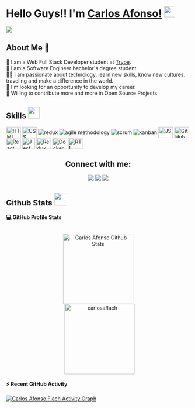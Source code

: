 
# Hello Guys!! I'm [Carlos Afonso!](https://github.com/carlosaflach) <img src = "https://raw.githubusercontent.com/MartinHeinz/MartinHeinz/master/wave.gif" width = 30px>

  <p>
      <a href="https://github.com/DenverCoder1/readme-typing-svg"><img src="https://readme-typing-svg.herokuapp.com?&font=IBM+Plex+Sans&color=abcdef&size=24&lines=Welcome+to+my+GitHub+Profile!;Glad+to+see+you+here!!" /></a>
</p>
 
## About Me 🚀
🚀 I am a Web  Full Stack Developer student at <a href="https://www.betrybe.com/">Trybe</a>. </br>
🌱 I am a Software Engineer bachelor's degree student. </br>
👨‍💻 I am passionate about technology, learn new skills, know new cultures, traveling and make a difference in the world. </br>
💼 I'm looking for an opportunity to develop my career. </br>
💬 Willing to contribute more and more in Open Source Projects </br>

<h2> Skills <img src = "https://media2.giphy.com/media/QssGEmpkyEOhBCb7e1/giphy.gif?cid=ecf05e47a0n3gi1bfqntqmob8g9aid1oyj2wr3ds3mg700bl&rid=giphy.gif" width = 32px> </h2>
<div style="display: inline_block">
    <img align="center" alt="HTML" height="30" width="40" src="https://cdn.jsdelivr.net/gh/devicons/devicon/icons/html5/html5-plain-wordmark.svg">
    <img align="center" alt="CSS" height="30" width="40" src="https://cdn.jsdelivr.net/gh/devicons/devicon/icons/css3/css3-plain-wordmark.svg">
    <img align="center" alt="redux" src="https://img.shields.io/badge/redux-764ABC?style=for-the-badge&logo=redux&logoColor=white">
    <img align="center" alt="agile methodology" src="https://img.shields.io/badge/agile_methodology-239120?style=for-the-badge">
    <img align="center" alt="scrum" src="https://img.shields.io/badge/scrum-1572B6?style=for-the-badge">
    <img align="center" alt="kanban" src="https://img.shields.io/badge/kanban-CC2927?style=for-the-badge">
    <img align="center" alt="JS" height="30" width="40" src="https://cdn.jsdelivr.net/gh/devicons/devicon/icons/javascript/javascript-original.svg">
    <img align="center" alt="GitHub" height="30" width="40" src="https://cdn.jsdelivr.net/gh/devicons/devicon/icons/github/github-original-wordmark.svg">
    <img align="center" alt="React" height="30" width="40" src="https://cdn.jsdelivr.net/gh/devicons/devicon/icons/react/react-original-wordmark.svg">
    <img align="center" alt="Jest" height="30" width="35" src="https://www.learnstorybook.com/intro-to-storybook/logo-jest.png" />
    <img align="center" alt="Redux" height="30" width="40" src="https://cdn.jsdelivr.net/gh/devicons/devicon/icons/redux/redux-original.svg">
    <img align="center" alt="Docker" height="30" width="40" src="https://cdn.jsdelivr.net/gh/devicons/devicon/icons/docker/docker-plain-wordmark.svg">
    <img align="center" alt="RTL" height="30" width="40" src="https://avatars.githubusercontent.com/u/49996085?s=200&v=4" />
  </div>

<h2 align="center">Connect with me:</h2>

 <div align="center">       
  <a href="https://www.instagram.com/https://www.instagram.com/carlosaflach//" target="_blank"><img src="https://img.shields.io/badge/-Instagram-%23E4405F?style=for-the-badge&logo=instagram&logoColor=white" target="_blank"></a>
  <a href = "mailto:carlos.flach15@gmail.com"><img src="https://img.shields.io/badge/-Gmail-%23333?style=for-the-badge&logo=gmail&logoColor=white" target="_blank"></a>
  <a href="https://www.linkedin.com/in/carlosafonsoflach/"><img src="https://img.shields.io/badge/-LinkedIn-%230077B5?style=for-the-badge&logo=linkedin&logoColor=white" target="_blank"></a> 
 
</div>  

 <h2> Github Stats <img src = "https://i.pinimg.com/originals/65/c4/f4/65c4f452571be1261e9c623f7da488ac.gif" width = 35px> </h2>

<!-- <details>  -->
  <summary><b>💻 GitHub Profile Stats</b></summary>
  <br/>
  <p align="center">
    <a href="https://github.com/carlosaflach/github-readme-stats"><img alt="Carlos Afonso Github Stats" src="https://github-readme-stats.vercel.app/api?username=carlosaflach&show_icons=true&count_private=true&theme=vue-dark" height="192px"/></a>
<br/>
  &nbsp;
	  <img src="https://github-readme-stats.vercel.app/api/top-langs?username=carlosaflach&show_icons=true&locale=en&layout=compact&theme=vue-dark" alt="carlosaflach" height="192px"/>
  <br/>
  </p>
<!-- </details> -->


<!-- <details> -->
  <summary><b>⚡ Recent GitHub Activity</b></summary>
  <br/>
   <a href="https://github.com/carlosaflach"><img alt="Carlos Afonso Flach Activity Graph" src="https://activity-graph.herokuapp.com/graph?username=carlosaflach&custom_title=Carlos%20Contribution%20Graph&theme=react-dark" /></a>
  <br/>

<!-- </details> -->




